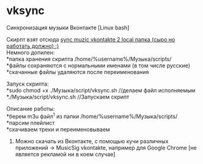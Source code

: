 vksync
======

Синхронизация музыки Вконтакте [Linux bash]

Скирпт взят отсюда <a href="http://forum.ubuntu.ru/index.php?PHPSESSID=7s4tu71fd71mqo5ak5ld6a5sf5&topic=166168.0">sync muzic vkontakte 2 local папка (сыро но работать должно) :)</a><br/>
Немного допилен:
<br/>
*папка хранения скрипта /home/%username%/Музыка/scripts/<br/>
*файлы сохраняются с нормальными именами (в том числе русские)<br/>
*скачанные файлы удаляются после переименования<br/>


Запуск скрипта: <br/>
*sudo chmod +x ./Музыка/script/vksync.sh //делаем файл исполняемым<br/>
*./Музыка/script/vksync.sh //Запускаем скрипт<br/>

Описание работы:<br/>
*берем m3u файл<sup>1</sup> из папки /home/%username%/Музыка/scripts/<br/>
*парсим плейлист<br/>
*скачиваем треки и переименовываем<br/>





1. Можно скачать из Вконтакте, с помощью кучи различных приложений -> MusicSig vkontakte, например для Google Chrome [не является рекламой ни в коем случае]<br/>
